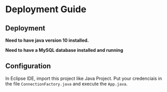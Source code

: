 # Deployment Guide

## Deployment

**Need to have java version 10 installed.**

**Need to have a MySQL database installed and running**


## Configuration

In Eclipse IDE, import this project like Java Project. Put your credenciais in the file `ConnectionFactory.java` and execute the `App.java`.
